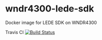 # wndr4300-lede-sdk

Docker image for LEDE SDK on WNDR4300

Travis CI [![Build Status](https://travis-ci.org/ijun/wndr4300-lede-sdk.svg?branch=master)](https://travis-ci.org/ijun/wndr4300-lede-sdk)
